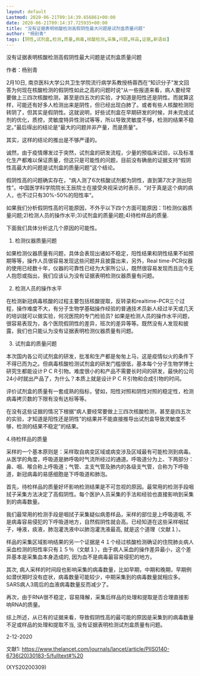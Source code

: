 ```yaml
---
layout: default
Lastmod: 2020-06-21T09:14:39.656861+00:00
date: 2020-06-21T09:14:37.725935+00:00
title: "没有证据表明核酸检测高假阴性最大问题是试剂盒质量问题"
author: "杨别青"
tags: [阴性,试剂盒,检测,质量,病毒,核酸检测,采集,问题,样品,证据,新语丝]
---
```


没有证据表明核酸检测高假阴性最大问题是试剂盒质量问题

作者：杨别青

2月10日, 南京医科大学公共卫生学院流行病学系教授杨蓉西在“知识分子”发文回答为何现在核酸检测的假阴性如此之高的问题时说“从一些报道来看，病人要经常要做上三四次核酸检测，甚至是四五次的实验，才知道是阳性还是阴性。而就算这样，可能还有好多人检测出来是阴性，但已经出现白肺了。或者有些人核酸检测阳转阴了，但其实是假阴性。这就说明，好些试剂盒在早期研发的时候，并未完成试剂的优化，质控，灵敏度特异性测试等等，所以导致灵敏度不够，检测的结果不稳定。”最后得出的结论是“最大的问题并非产量，而是质量”。

其实，这样的结论的推出是不够严谨的。

诚然，由于疫情爆发过于突然，试剂盒的研发流程，少量的预临床试验，以及标准化生产都难以保证质量，但这只是可能性的问题，目前没有确凿的证据支持“假阴性高最大的问题是试剂盒的质量问题”这个结论。

假阴性高的问题确实存在，“病人测了6次核酸试剂都为阴性，直到第7次才测出阳性”。中国医学科学院院长王辰院士在接受央视采访时表示，“对于真是这个病的病人，也不过只有30%-50%的阳性率“。

如果我们分析假阴性高的可能原因，不外乎以下四个方面可能原因：1)检测仪器质量问题;2)检测人员的操作水平;3)试剂盒的质量问题;4)待检样品的质量.

下面我们具体分析这几个原因的可能性。

1. 检测仪器质量问题

如果检测仪器质量有问题，具体会表现出诸如不稳定，阳性结果和阴性结果不如预期等等，操作人员很容易发现这些问题并且披露出来，另外，Real time-PCR仪器的使用已经数十年，仪器的可靠性已经为大家所公认，既然很容易发现而且迄今无人抱怨或指出，我们应该认为没有证据表明检测仪器质量有问题。

2. 检测人员的操作水平

在检测新冠病毒核酸的过程主要包括核酸提取，反转录和realtime-PCR三个过程，操作难度不大，有分子生物学基础操作经验的普通技术员新人经过半天或几天的培训就可以做实验，何况医院的专门检验员?  如果是检测人员的操作水平问题，很容易表现为，各个医院假阴性的差异，班次的差异等等。既然没有人发现和披露，我们也只能认为没有证据表明检测仪器质量有问题。

3. 试剂盒的质量问题

本次国内各公司试剂盒的研发，批准和生产都是匆匆上马，这是疫情似火的条件下不得已而为之。但病毒核酸检测试剂盒的研发门槛很低，基本每个分子生物学博士研究生都能设计ＰＣＲ引物。难度很小的和产品不需要长时间的研发，最快的公司24小时就出产品了，为什么？本质上就是设计ＰＣＲ引物和合成引物的时间。

评价试剂盒的质量有一套成熟的指标，譬如，阳性对照和阴性对照的稳定性，检测病毒拷贝数的下限有没有达标等等。

在没有这些证据的情况下根据“病人要经常要做上三四次核酸检测，甚至是四五次的实验，才知道是阳性还是阴性”的结果并不能直接推导出试剂盒导致灵敏度不够，检测的结果不稳定”的结果。

4.待检样品的质量

采样的一个基本原则是：采样取自病变区域或病变涉及区域最有可能检测到病毒。从医学的角度，呼吸道是肺呼吸时气流所经过的通道。呼吸道分为上、下两部分：鼻、咽、喉合称上呼吸道；气管、主支气管及肺内的各级支气管，合称为下呼吸道，新冠病毒的易感细胞是下呼吸道和肺泡。

首先，待检样品的质量好坏影响检测结果是不可忽视的原因。最常用的检测手段咽拭子采集方法决定了高假阴性。每个医护人员采集的手法和经验也直接影响到采集到的病毒数量。

我们最常用的检测手段是咽拭子采集疑似病患样品，采样的部位是上呼吸道咽, 不是病毒容易侵犯的下呼吸道地方，自然假阴性就会高。已经知道在这些采样咽拭子，唾液，痰液，肺泡灌洗液中以肺泡灌洗液最高, 就是这个道理（文献１）。

样品的采集区域影响结果的另一个证据是４１个经过核酸检测确证的住院肺炎病人采血检测的阳性率只有１５％（文献１），由于病人采血的操作差异最小，这个差异基本是采集血本身造成的, 因为血不是病毒最容易侵犯的地方。

其次, 病人采样的时间段也影响采集的病毒数量，比如早期，中期和晚期，早期例如潜伏期时没有症状，病毒数量可能较少，中期采集到的病毒数量就相应多。SARS病人3周后的血液病毒数量反而减少了。

再次，由于RNA很不稳定，容易降解，采集后样品的处理和提取是否合理直接影响RNA的质量。

综上所述，从已有的证据来看，导致假阴性高的最可能的原因是采集到的病毒数量不足或样品的处理和提取不当,  没有证据表明检测试剂盒质量有问题。

2-12-2020

文献1: https://www.thelancet.com/journals/lancet/article/PIIS0140-6736(20)30183-5/fulltext#%20

(XYS20200309)

